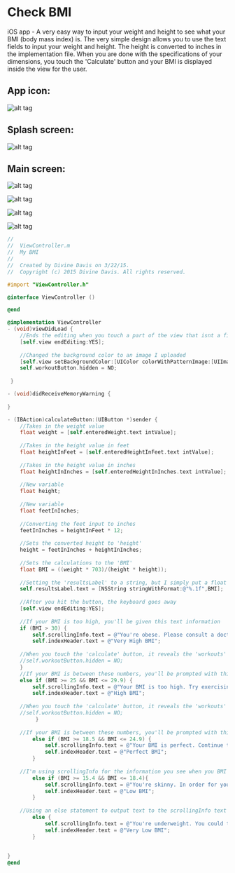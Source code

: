 # Check BMI
iOS app - A very easy way to input your weight and height to see what your BMI (body mass index) is. The very simple design allows you to use the text fields to input your weight and height. The height is converted to inches in the implementation file. When you are done with the specifications of your dimensions, you touch the 'Calculate' button and your BMI is displayed inside the view for the user. 

## App icon:
![alt tag](https://github.com/divinedavis/Check-BMI/blob/master/Icons%20all%20dimensions/1024x1024.png)

## Splash screen:
![alt tag](https://github.com/divinedavis/Check-BMI/blob/master/Splash%20screens/750x1334.png)

## Main screen:

![alt tag](https://github.com/divinedavis/Check-BMI/blob/master/Screen%20shots/Screen%20Shot%202015-07-08%20at%204.30.34%20PM.png)

![alt tag](https://github.com/divinedavis/Check-BMI/blob/master/Screen%20shots/Screen%20Shot%202015-07-08%20at%204.30.54%20PM.png)

![alt tag](https://github.com/divinedavis/Check-BMI/blob/master/Screen%20shots/Screen%20Shot%202015-07-08%20at%204.31.37%20PM.png)

![alt tag](https://github.com/divinedavis/Check-BMI/blob/master/Screen%20shots/Screen%20Shot%202015-07-08%20at%204.32.03%20PM.png)
```objective-c
//
//  ViewController.m
//  My BMI
//
//  Created by Divine Davis on 3/22/15.
//  Copyright (c) 2015 Divine Davis. All rights reserved.

#import "ViewController.h"

@interface ViewController ()

@end

@implementation ViewController
- (void)viewDidLoad {
    //Ends the editing when you touch a part of the view that isnt a field
    [self.view endEditing:YES];
    
    //Changed the background color to an image I uploaded
    [self.view setBackgroundColor:[UIColor colorWithPatternImage:[UIImage imageNamed:@"background.png"]]];
    self.workoutButton.hidden = NO;
        
 }

- (void)didReceiveMemoryWarning {
  
}

- (IBAction)calculateButton:(UIButton *)sender {
    //Takes in the weight value
    float weight = [self.enteredWeight.text intValue];
    
    //Takes in the height value in feet
    float heightInFeet = [self.enteredHeightInFeet.text intValue];
    
    //Takes in the height value in inches
    float heightInInches = [self.enteredHeightInInches.text intValue];
    
    //New variable
    float height;
    
    //New variable
    float feetInInches;
    
    //Converting the feet input to inches
    feetInInches = heightInFeet * 12;
    
    //Sets the converted height to 'height'
    height = feetInInches + heightInInches;
    
    //Sets the calculations to the 'BMI'
    float BMI = ((weight * 703)/(height * height));
    
    //Setting the 'resultsLabel' to a string, but I simply put a float placeholder and passed the 'BMI'
    self.resultsLabel.text = [NSString stringWithFormat:@"%.1f",BMI];
    
    //After you hit the button, the keyboard goes away
    [self.view endEditing:YES];
    
    //If your BMI is too high, you'll be given this text information
    if (BMI > 30) {
        self.scrollingInfo.text = @"You're obese. Please consult a doctor. There are a number of reasons for this. Eating in           smaller portions will help, along with exercising.";
        self.indexHeader.text = @"Very High BMI";
        
    //When you touch the 'calculate' button, it reveals the 'workouts' button
    //self.workoutButton.hidden = NO;
    }
    //If your BMI is between these numbers, you'll be prompted with this text
    else if (BMI >= 25 && BMI <= 29.9) {
        self.scrollingInfo.text = @"Your BMI is too high. Try exercising more. This number does not calculate your muscle mass         to fat ratio.";
        self.indexHeader.text = @"High BMI";
        
    //When you touch the 'calculate' button, it reveals the 'workouts' button
    //self.workoutButton.hidden = NO;
         }
    
    //If your BMI is between these numbers, you'll be prompted with this text
        else if (BMI >= 18.5 && BMI <= 24.9) {
            self.scrollingInfo.text = @"Your BMI is perfect. Continue to eat and excersice regularly. You're doing a great job,             keep it up.";
            self.indexHeader.text = @"Perfect BMI";
        }
    
    //I'm using scrollingInfo for the information you see when you BMI is calculated & the indexHeader for the label that tells         you if you have a low or high BMI
        else if (BMI >= 15.4 && BMI <= 18.4){
            self.scrollingInfo.text = @"You're skinny. In order for you to increase your BMI, try eating 3 healthy meals a                 day.";
            self.indexHeader.text = @"Low BMI";
        }
    
    //Using an else statement to output text to the scrollingInfo text view
        else {
            self.scrollingInfo.text = @"You're underweight. You could try eating in higher porportions.";
            self.indexHeader.text = @"Very Low BMI";
        }
  
    
}
@end
```
